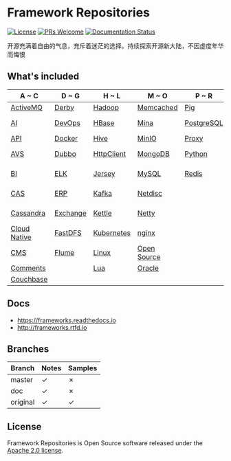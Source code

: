 # Framework Repositories

[![License](https://img.shields.io/badge/license-Apache-blue.svg)](https://github.com/T5750/framework-repositories/blob/master/LICENSE.txt)
[![PRs Welcome](https://img.shields.io/badge/PRs-welcome-brightgreen.svg)](https://github.com/T5750/framework-repositories/pulls)
[![Documentation Status](https://readthedocs.org/projects/frameworks/badge/?version=latest)](https://frameworks.readthedocs.io/en/latest/?badge=latest)

开源充满着自由的气息，充斥着迷茫的选择。持续探索开源新大陆，不因虚度年华而悔恨

## What's included
A ~ C | D ~ G | H ~ L | M ~ O | P ~ R | S | T ~ U | V ~ Z
----|----|----|----|----|----|----|----
[ActiveMQ](module/activemq.md) | [Derby](module/databases/derby.md) | [Hadoop](module/big-data/hadoop.md) | [Memcached](module/databases/memcached.md) | [Pig](module/big-data/pig.md) | [Solr](module/big-data/solr.md) | [Tests](doc/source/framework/tests) | [ZooKeeper](module/zookeeper.md)
[AI](doc/source/framework/ai) | [DevOps](doc/source/devops) | [HBase](module/big-data/hbase.md) | [Mina](module/network/mina.md) | [PostgreSQL](module/databases/postgresql.md) | [Spark SQL](module/big-data/spark.md) | [ThingsBoard](module/framework/iot/thingsboard.md) |
[API](doc/source/framework/api) | [Docker](doc/docker/docker.md) | [Hive](module/big-data/hive.md) | [MinIO](doc/source/proxy/minio) | [Proxy](doc/source/proxy) | [Spring](module/spring/README.md) |  |
[AVS](doc/source/framework/avs) | [Dubbo](doc/source/rpc) | [HttpClient](module/network/README.md) | [MongoDB](module/databases/mongo.md) | [Python](doc/source/framework/python) | [Spring Boot](module/spring-boot/README.md) |  |
[BI](doc/source/framework/bi) | [ELK](module/elk.md) | [Jersey](module/rest.md) | [MySQL](module/databases/mysql.md) | [Redis](module/databases/redis.md) | [Spring Cloud](module/spring-cloud.md) |  |
[CAS](doc/source/framework/sso) | [ERP](doc/source/framework/erp) | [Kafka](module/big-data/kafka.md) | [Netdisc](doc/source/framework/netdisc) |  | [Spring Security](module/spring-boot/spring-boot-security.md) |  |
[Cassandra](module/databases/cassandra.md) | [Exchange](doc/source/databases/exchange) | [Kettle](module/databases/kettle.md) | [Netty](module/network/netty.md) |  | [Spring Session](module/spring/README.md) |  |
[Cloud Native](doc/source/framework/cloudNative) | [FastDFS](module/nginx/fastdfs.md) | [Kubernetes](doc/source/docker/kubernetes) | [nginx](module/nginx/README.md) |  | [SQLite](doc/source/databases/sqlite) |  |
[CMS](doc/source/framework/cms) | [Flume](module/big-data/flume.md) | [Linux](linux/README.md) | [Open Source](doc/source/open-source) |  | [Storm](module/big-data/storm.md) |  |
[Comments](doc/source/framework/comments) |  | [Lua](doc/source/proxy/lua) | [Oracle](module/databases/oracle.md) |  |  |  |
[Couchbase](module/databases/couchbase.md) |  |  |  |  |  |  |

## Docs
- https://frameworks.readthedocs.io
- http://frameworks.rtfd.io

## Branches
Branch | Notes | Samples
---|---|---
master | ✓ | ✗
doc | ✓ | ✗
original | ✓ | ✓

## License
Framework Repositories is Open Source software released under the [Apache 2.0 license](http://www.apache.org/licenses/LICENSE-2.0.html).